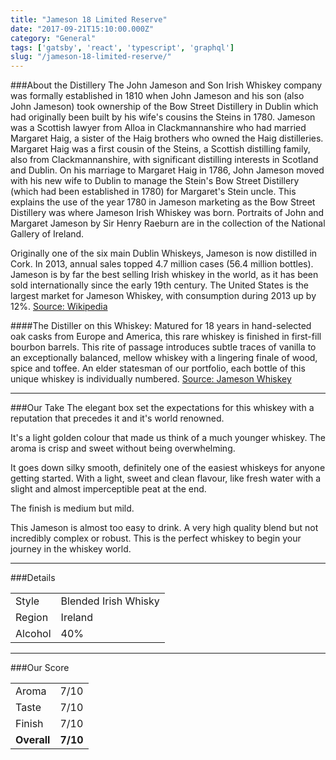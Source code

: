 ```yaml
---
title: "Jameson 18 Limited Reserve"
date: "2017-09-21T15:10:00.000Z"
category: "General"
tags: ['gatsby', 'react', 'typescript', 'graphql']
slug: "/jameson-18-limited-reserve/"
---
```

###About the Distillery
The John Jameson and Son Irish Whiskey company was formally established in 1810 when John Jameson and his son (also John Jameson) took ownership of the Bow Street Distillery in Dublin which had originally been built by his wife's cousins the Steins in 1780. Jameson was a Scottish lawyer from Alloa in Clackmannanshire who had married Margaret Haig, a sister of the Haig brothers who owned the Haig distilleries. Margaret Haig was a first cousin of the Steins, a Scottish distilling family, also from Clackmannanshire, with significant distilling interests in Scotland and Dublin. On his marriage to Margaret Haig in 1786, John Jameson moved with his new wife to Dublin to manage the Stein's Bow Street Distillery (which had been established in 1780) for Margaret's Stein uncle. This explains the use of the year 1780 in Jameson marketing as the Bow Street Distillery was where Jameson Irish Whiskey was born. Portraits of John and Margaret Jameson by Sir Henry Raeburn are in the collection of the National Gallery of Ireland.

Originally one of the six main Dublin Whiskeys, Jameson is now distilled in Cork. In 2013, annual sales topped 4.7 million cases (56.4 million bottles). Jameson is by far the best selling Irish whiskey in the world, as it has been sold internationally since the early 19th century. The United States is the largest market for Jameson Whiskey, with consumption during 2013 up by 12%.
[Source: Wikipedia](https://en.wikipedia.org/wiki/Jameson_Irish_Whiskey)

####The Distiller on this Whiskey:
Matured for 18 years in hand-selected oak casks from Europe and America, this rare whiskey is finished in first-fill bourbon barrels. This rite of passage introduces subtle traces of vanilla to an exceptionally balanced, mellow whiskey with a lingering finale of wood, spice and toffee. An elder statesman of our portfolio, each bottle of this unique whiskey is individually numbered.
[Source: Jameson Whiskey](https://www.jamesonwhiskey.com/us/ourwhiskeys/jameson-18-year-old-limited-reserve)

---

###Our Take
The elegant box set the expectations for this whiskey with a reputation that precedes it and it's world renowned.

It's a light golden colour that made us think of a much younger whiskey.
The aroma is crisp and sweet without being overwhelming. 

It goes down silky smooth, definitely one of the easiest whiskeys for anyone getting started. With a light, sweet and clean flavour, like fresh water with a slight and almost imperceptible peat at the end. 

The finish is medium but mild. 

This Jameson is almost too easy to drink. A very high quality blend but not incredibly complex or robust. This is the perfect whiskey to begin your journey in the whiskey world.

---

###Details
<table>  
<tr>  
<td class="grey">Style</td><td>Blended Irish Whisky</td>  
</tr>  
<tr>  
<td class="grey">Region</td><td>Ireland</td>  
</tr>  
<tr>  
<td class="grey">Alcohol</td><td>40%</td>  
</tr>  
</table>


---

###Our Score
<table class="score-table">  
<tr>  
<td class="grey">Aroma</td><td>7/10</td>  
</tr>  
<tr>  
<td class="grey">Taste</td><td>7/10</td>  
</tr>  
<tr>  
<td class="grey">Finish</td><td>7/10</td>  
</tr>  
<tr>  
<td class="grey"><strong>Overall</strong></td><td><strong>7/10</strong></td>  
</tr>  
</table>
    
